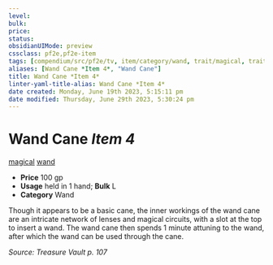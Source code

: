 ```yaml
---
level:
bulk:
price:
status:
obsidianUIMode: preview
cssclass: pf2e,pf2e-item
tags: [compendium/src/pf2e/tv, item/category/wand, trait/magical, trait/wand]
aliases: [Wand Cane *Item 4*, "Wand Cane"]
title: Wand Cane *Item 4*
linter-yaml-title-alias: Wand Cane *Item 4*
date created: Monday, June 19th 2023, 5:15:11 pm
date modified: Thursday, June 29th 2023, 5:30:24 pm
---
```


# Wand Cane *Item 4*

[magical](rules/traits/magical.md) [wand](rules/traits/wand.md)  

- **Price** 100 gp
- **Usage** held in 1 hand; **Bulk** L
- **Category** Wand

Though it appears to be a basic cane, the inner workings of the wand cane are an intricate network of lenses and magical circuits, with a slot at the top to insert a wand. The wand cane then spends 1 minute attuning to the wand, after which the wand can be used through the cane.

*Source: Treasure Vault p. 107*
